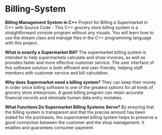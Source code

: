 # Billing-System
**Billing Management System in C++**
Project for Billing a Supermarket in C++ with Source Code - This C++ grocery store billing system is a straightforward console program without any visuals. You will learn how to use the stream class and manage files in the C++ programming language with this project.

**What is exactly a Supermarket Bill?**
The supermarket billing system is intended to help supermarkets calculate and show invoices, as well as provides faster and more effective customer service. The user interface of this software solution is both efficient and user-friendly, helping staff members with customer service and bill calculation.

**Why does Supermarket need a billing system?**
They can keep their money in order since billing software is one of the greatest options for all kinds of grocery store enterprises. A good billing program can retain accurate financial records and eliminate human data entry mistakes.

**What Functions Do Supermarket Billing Systems Serve?**
By ensuring that the billing system is transparent and that the precise amount has been stated for the purchases, the supermarket billing system helps to preserve a good connection between the customer and the shop management. It enables and guarantees consumer payment.

